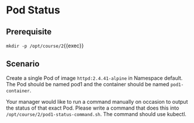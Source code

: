 # Pod Status

## Prerequisite

`mkdir -p /opt/course/2`{{exec}}

## Scenario

Create a single Pod of image `httpd:2.4.41-alpine` in Namespace default. The Pod should be named pod1 and the container should be named `pod1-container`.

Your manager would like to run a command manually on occasion to output the status of that exact Pod. Please write a command that does this into `/opt/course/2/pod1-status-command.sh`. The command should use kubectl.
